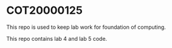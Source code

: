 # COT20000125

This repo is used to keep lab work for foundation of computing.

This repo contains lab 4 and lab 5 code.


